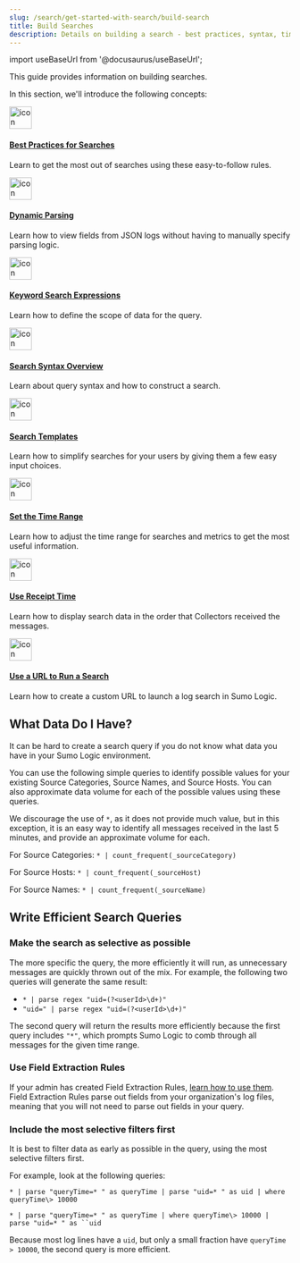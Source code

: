 ```yaml
---
slug: /search/get-started-with-search/build-search
title: Build Searches
description: Details on building a search - best practices, syntax, time range, and efficient searches. These simple queries will help you discover what data you have in your Sumo Logic environment. An efficient search query returns targeted results as quickly as possible, with as little "noise" as possible.
---
```


import useBaseUrl from '@docusaurus/useBaseUrl';

This guide provides information on building searches.

In this section, we'll introduce the following concepts:

<div className="box-wrapper">
<div className="box smallbox card">
  <div className="container">
  <a href={useBaseUrl('/docs/search/get-started-with-search/build-search/best-practices-search')}><img src={useBaseUrl('img/icons/operations/frequent-search.png')} alt="icon" width="40"/><h4>Best Practices for Searches</h4></a>
  <p>Learn to get the most out of searches using these easy-to-follow rules.</p>
  </div>
</div>
<div className="box smallbox card">
  <div className="container">
  <a href={useBaseUrl('/docs/search/get-started-with-search/build-search/dynamic-parsing')}><img src={useBaseUrl('img/icons/operations/frequent-search.png')} alt="icon" width="40"/><h4>Dynamic Parsing</h4></a>
  <p>Learn how to view fields from JSON logs without having to manually specify parsing logic.</p>
  </div>
</div>
<div className="box smallbox card">
  <div className="container">
  <a href={useBaseUrl('/docs/search/get-started-with-search/build-search/keyword-search-expressions')}><img src={useBaseUrl('img/icons/operations/frequent-search.png')} alt="icon" width="40"/><h4>Keyword Search Expressions</h4></a>
  <p>Learn how to define the scope of data for the query.</p>
  </div>
</div>
<div className="box smallbox card">
  <div className="container">
  <a href={useBaseUrl('/docs/search/get-started-with-search/build-search/search-syntax-overview')}><img src={useBaseUrl('img/icons/operations/frequent-search.png')} alt="icon" width="40"/><h4>Search Syntax Overview</h4></a>
  <p>Learn about query syntax and how to construct a search.</p>
  </div>
</div>
<div className="box smallbox card">
  <div className="container">
  <a href={useBaseUrl('/docs/search/get-started-with-search/build-search/search-templates')}><img src={useBaseUrl('img/icons/operations/frequent-search.png')} alt="icon" width="40"/><h4>Search Templates</h4></a>
  <p>Learn how to simplify searches for your users by giving them a few easy input choices.</p>
  </div>
</div>
<div className="box smallbox card">
  <div className="container">
  <a href={useBaseUrl('/docs/search/get-started-with-search/build-search/set-time-range')}><img src={useBaseUrl('img/icons/operations/frequent-search.png')} alt="icon" width="40"/><h4>Set the Time Range</h4></a>
  <p>Learn how to adjust the time range for searches and metrics to get the most useful information.</p>
  </div>
</div>
<div className="box smallbox card">
  <div className="container">
  <a href={useBaseUrl('/docs/search/get-started-with-search/build-search/use-receipt-time')}><img src={useBaseUrl('img/icons/operations/frequent-search.png')} alt="icon" width="40"/><h4>Use Receipt Time</h4></a>
  <p>Learn how to display search data in the order that Collectors received the messages.</p>
  </div>
</div>
<div className="box smallbox card">
  <div className="container">
  <a href={useBaseUrl('/docs/search/get-started-with-search/build-search/use-url-to-run-search')}><img src={useBaseUrl('img/icons/operations/frequent-search.png')} alt="icon" width="40"/><h4>Use a URL to Run a Search</h4></a>
  <p>Learn how to create a custom URL to launch a log search in Sumo Logic.</p>
  </div>
</div>
</div>

## What Data Do I Have?

It can be hard to create a search query if you do not know what data you have in your Sumo Logic environment. 

You can use the following simple queries to identify possible values for your existing Source Categories, Source Names, and Source Hosts. You can also approximate data volume for each of the possible values using these queries.

We discourage the use of `*`, as it does not provide much value, but in this exception, it is an easy way to identify all messages received in the last 5 minutes, and provide an approximate volume for each.

For Source Categories: `* | count_frequent(_sourceCategory)`

For Source Hosts: `* | count_frequent(_sourceHost)`

For Source Names: `* | count_frequent(_sourceName)`

## Write Efficient Search Queries

### Make the search as selective as possible

The more specific the query, the more efficiently it will run, as unnecessary messages are quickly thrown out of the mix. For example, the following two queries will generate the same result:

* `* | parse regex "uid=(?<userId>\d+)"`
* `"uid=" | parse regex "uid=(?<userId>\d+)"`

The second query will return the results more efficiently because the first query includes `"*"`, which prompts Sumo Logic to comb through all messages for the given time range.

### Use Field Extraction Rules

If your admin has created Field Extraction Rules, [learn how to use them](/docs/manage/field-extractions/edit-field-extraction-rules.md). Field Extraction Rules parse out fields from your organization's log files, meaning that you will not need to parse out fields in your query.

### Include the most selective filters first

It is best to filter data as early as possible in the query, using the most selective filters first.

For example, look at the following queries:

`* | parse "queryTime=* " as queryTime | parse "uid=* " as uid | where queryTime\> 10000`

`* | parse "queryTime=* " as queryTime | where queryTime\> 10000 | parse "uid=* " as ``uid`

Because most log lines have a `uid`, but only a small fraction have `queryTime > 10000`, the second query is more efficient.
